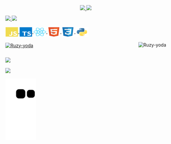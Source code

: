 
<p align="center">
  <a href="https://github.com/DenverCoder1/readme-typing-svg"><img src="https://readme-typing-svg.herokuapp.com?color=00F71D&vCenter=true&lines=Hey!!+My+name+is+Ruan+Matheus+(Ruzy)%2C+Developer+Softwares+from+Brazil;Developer+Softwares+from+Brazil">  </a>
 <img src="https://cdn.discordapp.com/attachments/862883133962977284/862885851231158302/halloween-pixel-sticker-for-ios-android-giphy-transparent-pixel-art-250_200.gif" width="50">
</p>

 <div>
  <a href="https://github.com/RuzyDev">
  <img height="160em" src="https://github-readme-stats.vercel.app/api?username=RuzyDev&show_icons=true&theme=tokyonight&include_all_commits=true&count_private=true"/>
  <img height="160em" src="https://github-readme-stats.vercel.app/api/top-langs/?username=RuzyDev&layout=compact&langs_count=7&theme=tokyonight"/>
</div>
<div style="display: inline_block"><br>
  <img align="center" alt="Ruzy-Js" height="30" width="40" src="https://raw.githubusercontent.com/devicons/devicon/master/icons/javascript/javascript-plain.svg">
  <img align="center" alt="Ruzy-Ts" height="30" width="40" src="https://raw.githubusercontent.com/devicons/devicon/master/icons/typescript/typescript-plain.svg">
  <img align="center" alt="Ruzy-React" height="30" width="40" src="https://raw.githubusercontent.com/devicons/devicon/master/icons/react/react-original.svg">
  <img align="center" alt="Ruzy-HTML" height="30" width="40" src="https://raw.githubusercontent.com/devicons/devicon/master/icons/html5/html5-original.svg">
  <img align="center" alt="Ruzy-CSS" height="30" width="40" src="https://raw.githubusercontent.com/devicons/devicon/master/icons/css3/css3-original.svg">
  <img align="center" alt="Ruzy-Python" height="30" width="40" src="https://raw.githubusercontent.com/devicons/devicon/master/icons/python/python-original.svg">
 
 </div>

 
<div style="display: inline_block"><br>
  <img align="right" alt="Ruzy-yoda" src="https://darrenkearney.me/wp-content/uploads/2015/07/hacking_highfive2_128x128.gif">
  <img align="center" alt="Ruzy-yoda" height="120" width="700" src="https://cdn.discordapp.com/attachments/862883133962977284/862884101224661012/fundo_git.gif">
<div/>

  ##
  
<div>
  <a href="https://instagram.com/ruanmatheus.ruzy" target="_blank"><img src="https://img.shields.io/badge/-Instagram-%79ff97?style=for-the-badge&logo=instagram&logoColor=white" target="_blank"></a>
 	
 <a href="https://twitter.com/ruanmatheusruzy" target="_blank"><img src="https://img.shields.io/badge/-Twitter-%79ff97?style=for-the-badge&logo=twitter&logoColor=white" target="_blank"></a>
  
  ![Snake animation](https://github.com/rafaballerini/rafaballerini/blob/output/github-contribution-grid-snake.svg)

</div>
